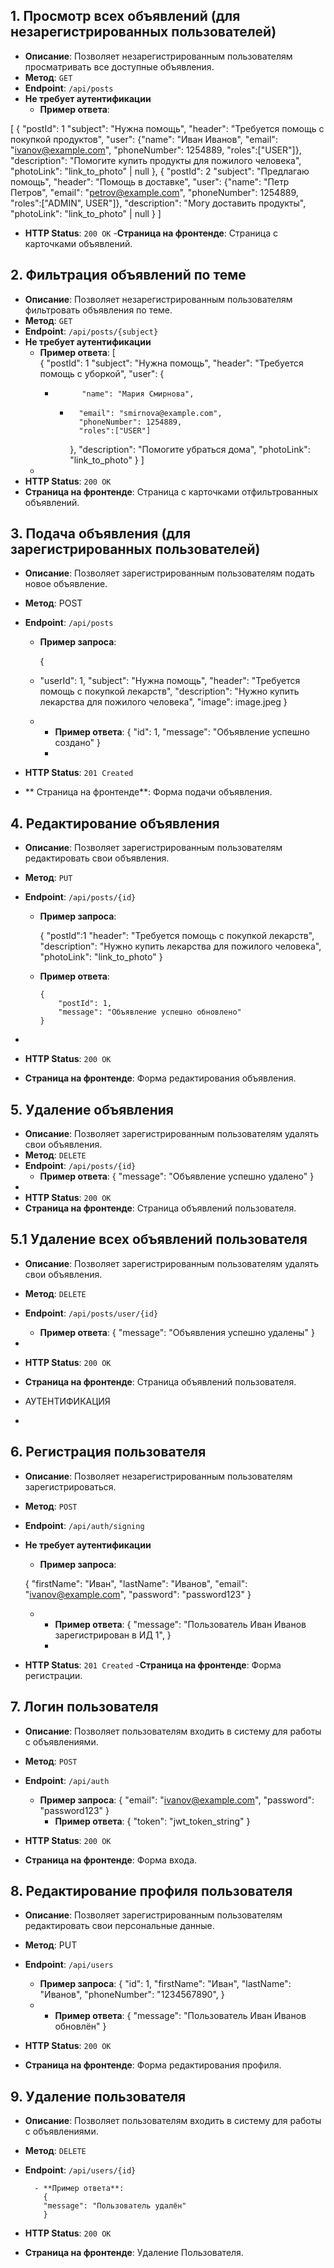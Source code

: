 ## 1. Просмотр всех объявлений (для незарегистрированных пользователей)

- **Описание**: Позволяет незарегистрированным пользователям просматривать все доступные объявления.
- **Метод**: `GET`
- **Endpoint**: `/api/posts`
- **Не требует аутентификации**
  - **Пример ответа**:

[
{
"postId": 1
"subject": "Нужна помощь",
"header": "Требуется помощь с покупкой продуктов",
"user": {"name": "Иван Иванов", "email": "ivanov@example.com", "phoneNumber": 1254889, "roles":["USER"]},
"description": "Помогите купить продукты для пожилого человека",
"photoLink": "link_to_photo" | null
},
{
"postId": 2
"subject": "Предлагаю помощь",
"header": "Помощь в доставке",
"user": {"name": "Петр Петров", "email": "petrov@example.com", "phoneNumber": 1254889, "roles":["ADMIN", USER"]},
"description": "Могу доставить продукты",
"photoLink": "link_to_photo" | null
}
]

- **HTTP Status**: `200 OK` -**Страница на фронтенде**: Страница с карточками объявлений.

## 2. Фильтрация объявлений по теме

- **Описание**: Позволяет незарегистрированным пользователям фильтровать объявления по теме.
- **Метод**: `GET`
- **Endpoint**: `/api/posts/{subject}`
- **Не требует аутентификации**
  - **Пример ответа**:
    [  
    {
    "postId": 1
    "subject": "Нужна помощь",
    "header": "Требуется помощь с уборкой",
    "user": {
    -           "name": "Мария Смирнова",
      -       "email": "smirnova@example.com",
              "phoneNumber": 1254889,
              "roles":["USER"]
        },
        "description": "Помогите убраться дома",
        "photoLink": "link_to_photo"
        }
        ]
  -
- **HTTP Status**: `200 OK`
- **Страница на фронтенде**: Страница с карточками отфильтрованных объявлений.

## 3. Подача объявления (для зарегистрированных пользователей)

- **Описание**: Позволяет зарегистрированным пользователям подать новое объявление.
- **Метод**: POST
- **Endpoint**: `/api/posts`

  - **Пример запроса**:

    {

  - "userId": 1,
    "subject": "Нужна помощь",
    "header": "Требуется помощь с покупкой лекарств",
    "description": "Нужно купить лекарства для пожилого человека",
    "image": image.jpeg
    }
  - - **Пример ответа**:
      {
      "id": 1,
      "message": "Объявление успешно создано"
      }
    -

- **HTTP Status**: `201 Created`
- ** Страница на фронтенде**: Форма подачи объявления.

## 4. Редактирование объявления

- **Описание**: Позволяет зарегистрированным пользователям редактировать свои объявления.
- **Метод**: `PUT`
- **Endpoint**: `/api/posts/{id}`

  - **Пример запроса**:

    {
    "postId":1
    "header": "Требуется помощь с покупкой лекарств",
    "description": "Нужно купить лекарства для пожилого человека",
    "photoLink": "link_to_photo"
    }

  - **Пример ответа**:

        {
            "postId": 1,
            "message": "Объявление успешно обновлено"
        }

-
- **HTTP Status**: `200 OK`
- **Страница на фронтенде**: Форма редактирования объявления.

## 5. Удаление объявления

- **Описание**: Позволяет зарегистрированным пользователям удалять свои объявления.
- **Метод**: `DELETE`
- **Endpoint**: `/api/posts/{id}`
  - **Пример ответа**:
    {
    "message": "Объявление успешно удалено"
    }
-
- **HTTP Status**: `200 OK`
- **Страница на фронтенде**: Страница объявлений пользователя.

## 5.1 Удаление всех объявлений пользователя

- **Описание**: Позволяет зарегистрированным пользователям удалять свои объявления.
- **Метод**: `DELETE`
- **Endpoint**: `/api/posts/user/{id}`
  - **Пример ответа**:
    {
    "message": "Объявления успешно удалены"
    }
-
- **HTTP Status**: `200 OK`
- **Страница на фронтенде**: Страница объявлений пользователя.

- АУТЕНТИФИКАЦИЯ
-

## 6. Регистрация пользователя

- **Описание**: Позволяет незарегистрированным пользователям зарегистрироваться.
- **Метод**: `POST`
- **Endpoint**: `/api/auth/signing`
- **Не требует аутентификации**

  - **Пример запроса**:

  {
  "firstName": "Иван",
  "lastName": "Иванов",
  "email": "ivanov@example.com",
  "password": "password123"
  }

  - - **Пример ответа**:
      {
      "message": "Пользователь Иван Иванов зарегистрирован в ИД 1",
      }
    -

- **HTTP Status**: `201 Created` -**Страница на фронтенде**: Форма регистрации.

## 7. Логин пользователя

- **Описание**: Позволяет пользователям входить в систему для работы с объявлениями.
- **Метод**: `POST`
- **Endpoint**: `/api/auth`

  - **Пример запроса**:
    {
    "email": "ivanov@example.com",
    "password": "password123"
    }
    - **Пример ответа**:
      {
      "token": "jwt_token_string"
      }

- **HTTP Status**: `200 OK`
- **Страница на фронтенде**: Форма входа.

## 8. Редактирование профиля пользователя

- **Описание**: Позволяет зарегистрированным пользователям редактировать свои персональные данные.
- **Метод**: PUT
- **Endpoint**: `/api/users`

  - **Пример запроса**:
    {
    "id": 1,
    "firstName": "Иван",
    "lastName": "Иванов",
    "phoneNumber": "1234567890",
    }
  - - **Пример ответа**:
      {
      "message": "Пользователь Иван Иванов обновлён"
      }

- **HTTP Status**: `200 OK`
- **Страница на фронтенде**: Форма редактирования профиля.

## 9. Удаление пользователя

- **Описание**: Позволяет пользователям входить в систему для работы с объявлениями.
- **Метод**: `DELETE`
- **Endpoint**: `/api/users/{id}`

        - **Пример ответа**:
          {
          "message": "Пользователь удалён"
          }

- **HTTP Status**: `200 OK`
- **Страница на фронтенде**: Удаление Пользователя.
